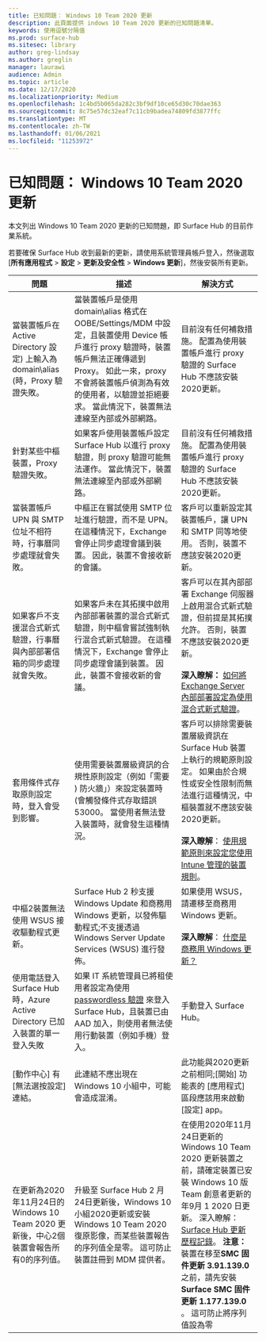 ```yaml
---
title: 已知問題： Windows 10 Team 2020 更新
description: 此頁面提供 indows 10 Team 2020 更新的已知問題清單。
keywords: 使用逗號分隔值
ms.prod: surface-hub
ms.sitesec: library
author: greg-lindsay
ms.author: greglin
manager: laurawi
audience: Admin
ms.topic: article
ms.date: 12/17/2020
ms.localizationpriority: Medium
ms.openlocfilehash: 1c4bd5b065da282c3bf9df10ce65d30c70dae363
ms.sourcegitcommit: 8c75e57dc32eaf7c11cb9badea74809fd3877ffc
ms.translationtype: MT
ms.contentlocale: zh-TW
ms.lasthandoff: 01/06/2021
ms.locfileid: "11253972"
---
```

# 已知問題： Windows 10 Team 2020 更新 

本文列出 Windows 10 Team 2020 更新的已知問題，即 Surface Hub 的目前作業系統。

若要確保 Surface Hub 收到最新的更新，請使用系統管理員帳戶登入，然後選取 [**所有應用程式**  >  **設定**  >  **更新及安全性**  >  **Windows 更新**]，然後安裝所有更新。




| 問題                                                                                                   | 描述                                                                                                                                                                                                                                                                                                                                                                                                                             | 解決方式                                                                                                                                                                                                                                                                                                                                                                                                                                                                                                                            |
| ----------------------------------------------------------------------------------------------------------- | ------------------------------------------------------------------------------------------------------------------------------------------------------------------------------------------------------------------------------------------------------------------------------------------------------------------------------------------------------------------------------------------------------------------------------------------- | ------------------------------------------------------------------------------------------------------------------------------------------------------------------------------------------------------------------------------------------------------------------------------------------------------------------------------------------------------------------------------------------------------------------------------------------------------------------------------------------------------------------------------------- |
| 當裝置帳戶在 Active Directory 設定) 上輸入為 domain\alias (時，Proxy 驗證失敗。            | 當裝置帳戶是使用 domain\alias 格式在 OOBE/Settings/MDM 中設定，且裝置使用 Device 帳戶進行 proxy 驗證時，裝置帳戶無法正確傳遞到 Proxy。 如此一來，proxy 不會將裝置帳戶偵測為有效的使用者，以驗證並拒絕要求。 當此情況下，裝置無法連線至內部或外部網路。 | 目前沒有任何補救措施。 配置為使用裝置帳戶進行 proxy 驗證的 Surface Hub 不應該安裝2020更新。                                                                                                                                                                                                                                                                                                                                                                                                |
| 針對某些中樞裝置，Proxy 驗證失敗。                                                                        | 如果客戶使用裝置帳戶設定 Surface Hub 以進行 proxy 驗證，則 proxy 驗證可能無法運作。 當此情況下，裝置無法連線至內部或外部網路。                                                                                                                                                                                                                                       | 目前沒有任何補救措施。 配置為使用裝置帳戶進行 proxy 驗證的 Surface Hub 不應該安裝2020更新。                                                                                                                                                                                                                                                                                                                                                                                                |
| 當裝置帳戶 UPN 與 SMTP 位址不相符時，行事曆同步處理就會失敗。                                                                        | 中樞正在嘗試使用 SMTP 位址進行驗證，而不是 UPN。 在這種情況下，Exchange 會停止同步處理會議到裝置。 因此，裝置不會接收新的會議。                                                                                                                                                                                                                                       | 客戶可以重新設定其裝置帳戶，讓 UPN 和 SMTP 同等地使用。 否則，裝置不應該安裝2020更新。                                                                                                                                                                                                                                                                                                                                                                                                 |
| 如果客戶不支援混合式新式驗證，行事曆與內部部署信箱的同步處理就會失敗。   | 如果客戶未在其拓撲中啟用內部部署裝置的混合式新式驗證，則中樞會嘗試強制執行混合式新式驗證。 在這種情況下，Exchange 會停止同步處理會議到裝置。 因此，裝置不會接收新的會議。                                                                                                                                        | 客戶可以在其內部部署 Exchange 伺服器上啟用混合式新式驗證，但前提是其拓撲允許。 否則，裝置不應該安裝2020更新。<br> <br>**深入瞭解：** [如何將 Exchange Server 內部部署設定為使用混合式新式驗證](https://docs.microsoft.com/microsoft-365/enterprise/configure-exchange-server-for-hybrid-modern-authentication)。                                                                                                |
| 套用條件式存取原則設定時，登入會受到影響。                                    | 使用需要裝置層級資訊的合規性原則設定（例如「需要 ) 防火牆」）來設定裝置時 (會觸發條件式存取錯誤53000。 當使用者無法登入裝置時，就會發生這種情況。                                                                                                                                                                                                 | 客戶可以排除需要裝置層級資訊在 Surface Hub 裝置上執行的規範原則設定。 如果由於合規性或安全性限制而無法進行這種情況，中樞裝置就不應該安裝2020更新。<br> <br>**深入瞭解**： [使用規範原則來設定您使用 Intune 管理的裝置規則](https:/docs.microsoft.com/mem/intune/protect/device-compliance-get-started)。 |
| 中樞2裝置無法使用 WSUS 接收驅動程式更新。                                             | Surface Hub 2 秒支援 Windows Update 和商務用 Windows 更新，以發佈驅動程式;不支援透過 Windows Server Update Services (WSUS) 進行發佈。                                                                                                                                                                                                                                                                      | 如果使用 WSUS，請遷移至商務用 Windows 更新。<br> <br>**深入瞭解**： [什麼是商務用 Windows 更新？](https://docs.microsoft.com/windows/deployment/update/waas-manage-updates-wufb)                                                                                                                                                                                                                                                                                                                            |
| 使用電話登入 Surface Hub 時，Azure Active Directory 已加入裝置的單一登入失敗 | 如果 IT 系統管理員已將租使用者設定為使用 [passwordless 驗證](surface-hub-2s-phone-authenticate.md) 來登入 Surface Hub，且裝置已由 AAD 加入，則使用者無法使用行動裝置（例如手機）登入。                                                                                                       | 手動登入 Surface Hub。                                                                                                                                                                                                                                                                                                                                                                                                                                                                                                      |
| [動作中心] 有 [無法選按設定] 連結。 | 此連結不應出現在 Windows 10 小組中，可能會造成混淆。   | 此功能與2020更新之前相同;[開始] 功能表的 [應用程式] 區段應該用來啟動 [設定] app。    |
| 在更新為2020年11月24日的 Windows 10 Team 2020 更新後，中心2個裝置會報告所有0的序列值。 | 升級至 Surface Hub 2 月24日更新後，Windows 10 小組2020更新或安裝 Windows 10 Team 2020 復原影像，而某些裝置報告的序列值全是零。 這可防止裝置註冊到 MDM 提供者。  | 在使用2020年11月24日更新的 Windows 10 Team 2020 更新裝置之前，請確定裝置已安裝 Windows 10 版 Team 創意者更新的年9月 1 2020 日更新。 深入瞭解： [Surface Hub 更新歷程記錄](surface-hub-update-history.md)。 **注意：** 裝置在移至**SMC 固件更新 3.91.139.0**之前，請先安裝**Surface SMC 固件更新 1.177.139.0** 。 這可防止將序列值設為零 |

